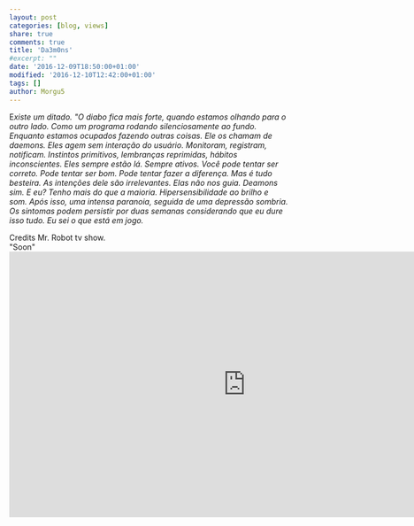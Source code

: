 ```yaml
---
layout: post
categories: [blog, views]
share: true
comments: true
title: 'Da3m0ns'
#excerpt: ""
date: '2016-12-09T18:50:00+01:00'
modified: '2016-12-10T12:42:00+01:00'
tags: []
author: Morgu5
---
```


<span class="dcap">E</span><i>xiste um ditado. "O diabo fica mais forte, quando estamos olhando para o outro lado. Como um programa rodando silenciosamente ao fundo. Enquanto estamos ocupados fazendo outras coisas. Ele os chamam de daemons. Eles agem
sem interação do usuário. Monitoram, registram, notificam. Instintos primitivos, lembranças reprimidas, hábitos inconscientes. Eles sempre estão lá. Sempre ativos. Você pode tentar ser correto. Pode tentar ser bom. Pode tentar fazer a diferença. Mas é tudo besteira. As intenções dele são irrelevantes. Elas não nos guia. Deamons sim. E eu? Tenho mais do que a maioria. Hipersensibilidade
ao brilho e som. Após isso, uma intensa paranoia, seguida de uma depressão sombria. Os sintomas podem persistir por duas semanas considerando que eu dure isso tudo. Eu sei o que está em jogo.</i>
<div class="text-divider"></div>
Credits Mr. Robot tv show.
<div class="central-quote">"Soon"</div>
<div class="invisible no-print">
</div>

<iframe width="854" height="480" src="https://www.youtube.com/embed/eYA8JqKuUvo" frameborder="0" allowfullscreen></iframe>
